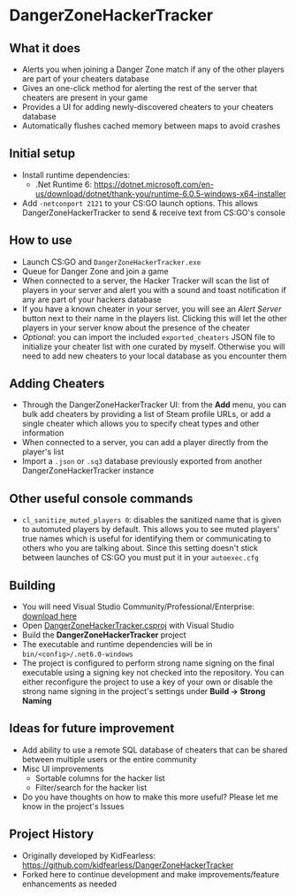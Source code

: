 # DangerZoneHackerTracker

## What it does
* Alerts you when joining a Danger Zone match if any of the other players are part of your cheaters database
* Gives an one-click method for alerting the rest of the server that cheaters are present in your game
* Provides a UI for adding newly-discovered cheaters to your cheaters database
* Automatically flushes cached memory between maps to avoid crashes

## Initial setup
* Install runtime dependencies:
  * .Net Runtime 6: https://dotnet.microsoft.com/en-us/download/dotnet/thank-you/runtime-6.0.5-windows-x64-installer
* Add `-netconport 2121` to your CS:GO launch options. This allows DangerZoneHackerTracker to send & receive text from CS:GO's console

## How to use
* Launch CS:GO and `DangerZoneHackerTracker.exe`
* Queue for Danger Zone and join a game
* When connected to a server, the Hacker Tracker will scan the list of players in your server and alert you with a sound and toast notification if any are part of your hackers database
* If you have a known cheater in your server, you will see an *Alert Server* button next to their name in the players list. Clicking this will let the other players in your server know about the presence of the cheater
* _Optional_: you can import the included `exported_cheaters` JSON file to initialize your cheater list with one curated by myself. Otherwise you will need to add new cheaters to your local database as you encounter them

## Adding Cheaters
* Through the DangerZoneHackerTracker UI: from the **Add** menu, you can bulk add cheaters by providing a list of Steam profile URLs, or add a single cheater which allows you to specify cheat types and other information
* When connected to a server, you can add a player directly from the player's list
* Import a `.json` or `.sq3` database previously exported from another DangerZoneHackerTracker instance

## Other useful console commands
* `cl_sanitize_muted_players 0`: disables the sanitized name that is given to automuted players by default. This allows you to see muted players' true names which is useful for identifying them or communicating to others who you are talking about. Since this setting doesn't stick between launches of CS:GO you must put it in your `autoexec.cfg`

## Building
* You will need Visual Studio Community/Professional/Enterprise: [download here](https://visualstudio.microsoft.com/vs/community/)
* Open [DangerZoneHackerTracker.csproj](https://github.com/tlewis/DangerZoneHackerTracker/blob/main/DangerZoneHackerTracker.csproj) with Visual Studio
* Build the **DangerZoneHackerTracker** project
* The executable and runtime dependencies will be in `bin/<config>/.net6.0-windows`
* The project is configured to perform strong name signing on the final executable using a signing key not checked into the repository. You can either reconfigure the project to use a key of your own or disable the strong name signing in the project's settings under **Build -> Strong Naming**

## Ideas for future improvement
* Add ability to use a remote SQL database of cheaters that can be shared between multiple users or the entire community
* Misc UI improvements
  * Sortable columns for the hacker list
  * Filter/search for the hacker list
* Do you have thoughts on how to make this more useful? Please let me know in the project's Issues

## Project History
* Originally developed by KidFearless: https://github.com/kidfearless/DangerZoneHackerTracker
* Forked here to continue development and make improvements/feature enhancements as needed
